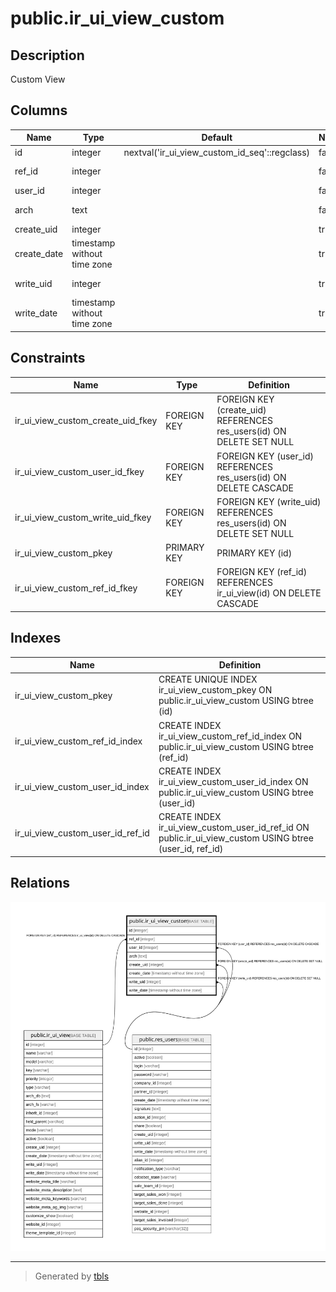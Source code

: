 # public.ir_ui_view_custom

## Description

Custom View

## Columns

| Name | Type | Default | Nullable | Children | Parents | Comment |
| ---- | ---- | ------- | -------- | -------- | ------- | ------- |
| id | integer | nextval('ir_ui_view_custom_id_seq'::regclass) | false |  |  |  |
| ref_id | integer |  | false |  | [public.ir_ui_view](public.ir_ui_view.md) | Original View |
| user_id | integer |  | false |  | [public.res_users](public.res_users.md) | User |
| arch | text |  | false |  |  | View Architecture |
| create_uid | integer |  | true |  | [public.res_users](public.res_users.md) | Created by |
| create_date | timestamp without time zone |  | true |  |  | Created on |
| write_uid | integer |  | true |  | [public.res_users](public.res_users.md) | Last Updated by |
| write_date | timestamp without time zone |  | true |  |  | Last Updated on |

## Constraints

| Name | Type | Definition |
| ---- | ---- | ---------- |
| ir_ui_view_custom_create_uid_fkey | FOREIGN KEY | FOREIGN KEY (create_uid) REFERENCES res_users(id) ON DELETE SET NULL |
| ir_ui_view_custom_user_id_fkey | FOREIGN KEY | FOREIGN KEY (user_id) REFERENCES res_users(id) ON DELETE CASCADE |
| ir_ui_view_custom_write_uid_fkey | FOREIGN KEY | FOREIGN KEY (write_uid) REFERENCES res_users(id) ON DELETE SET NULL |
| ir_ui_view_custom_pkey | PRIMARY KEY | PRIMARY KEY (id) |
| ir_ui_view_custom_ref_id_fkey | FOREIGN KEY | FOREIGN KEY (ref_id) REFERENCES ir_ui_view(id) ON DELETE CASCADE |

## Indexes

| Name | Definition |
| ---- | ---------- |
| ir_ui_view_custom_pkey | CREATE UNIQUE INDEX ir_ui_view_custom_pkey ON public.ir_ui_view_custom USING btree (id) |
| ir_ui_view_custom_ref_id_index | CREATE INDEX ir_ui_view_custom_ref_id_index ON public.ir_ui_view_custom USING btree (ref_id) |
| ir_ui_view_custom_user_id_index | CREATE INDEX ir_ui_view_custom_user_id_index ON public.ir_ui_view_custom USING btree (user_id) |
| ir_ui_view_custom_user_id_ref_id | CREATE INDEX ir_ui_view_custom_user_id_ref_id ON public.ir_ui_view_custom USING btree (user_id, ref_id) |

## Relations

![er](public.ir_ui_view_custom.svg)

---

> Generated by [tbls](https://github.com/k1LoW/tbls)
